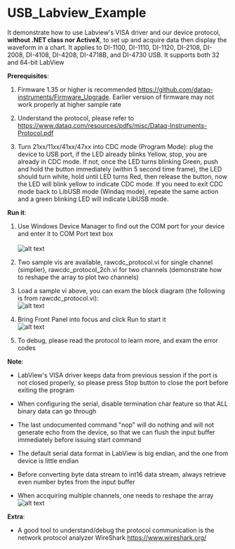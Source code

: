 # USB_Labview_Example

 It demonstrate how to use Labview's VISA driver and our device protocol, **without .NET class nor ActiveX**, to set up and acquire data then display the waveform in a chart. It applies to DI-1100, DI-1110, DI-1120, DI-2108, DI-2008, DI-4108, DI-4208, DI-4718B, and DI-4730 USB. It supports both 32 and 64-bit LabView

**Prerequisites**:

1) Firmware 1.35 or higher is recommended https://github.com/dataq-instruments/Firmware_Upgrade. Earlier version of firmware may not work properly at higher sample rate

2) Understand the protocol, please refer to  https://www.dataq.com/resources/pdfs/misc/Dataq-Instruments-Protocol.pdf
 
3) Turn 21xx/11xx/41xx/47xx into CDC mode (Program Mode): plug the device to USB port, if the LED already blinks Yellow, stop, you are already in CDC mode. If not, once the LED turns blinking Green, push and hold the button immediately (within 5 second time frame), the LED should turn white, hold until LED turns Red, then release the button, now the LED will blink yellow to indicate CDC mode. If you need to exit CDC mode back to LibUSB mode (Windaq mode), repeate the same action and a green blinking LED will indicate LibUSB mode.

  
**Run it**:

 1) Use Windows Device Manager to find out the COM port for your device and enter it to COM Port text box <br/><br/>
![alt text](https://www.dataq.com/resources/repository/matlab_devicemanager.png)

 2) Two sample vis are available, rawcdc_protocol.vi for single channel (simplier), rawcdc_protocol_2ch.vi for two channels (demonstrate how to reshape the array to plot two channels)
 
 3) Load a sample vi above, you can exam the block diagram (the following is from rawcdc_protocol.vi):<br/>
 ![alt text](https://www.dataq.com/resources/repository/lvrawcdc1.png)

 4) Bring Front Panel into focus and click Run to start it<br/>
![alt text](https://www.dataq.com/resources/repository/lvrawcdc2.gif "ScreenCapture by LICECap")  

 5) To debug, please read the protocol to learn more, and exam the error codes


**Note**:

- LabView's VISA driver keeps data from previous session if the port is not closed properly, so please press Stop button to close the port before exiting the program

- When configuring the serial, disable termination char feature so that ALL binary data can go through

- The last undocumented command "nop" will do nothing and will not generate echo from the device, so that we can flush the input buffer immediately before issuing start command

- The default serial data format in LabView is big endian, and the one from device is little endian 

- Before converting byte data stream to int16 data stream, always retrieve even number bytes from the input buffer

- When accquiring multiple channels, one needs to reshape the array <br/>
![alt text](https://www.dataq.com/resources/repository/labview2h.png "ScreenCapture by LICECap") 

 
**Extra**:

  - A good tool to understand/debug the protocol communication is the network protocol analyzer WireShark https://www.wireshark.org/

